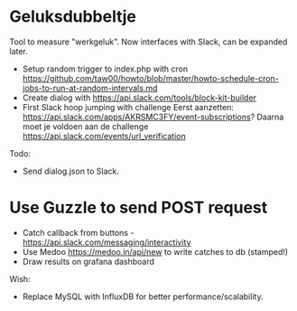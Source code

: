 # Geluksdubbeltje
Tool to measure "werkgeluk". Now interfaces with Slack, can be expanded later.

- Setup random trigger to index.php with cron https://github.com/taw00/howto/blob/master/howto-schedule-cron-jobs-to-run-at-random-intervals.md 
- Create dialog with https://api.slack.com/tools/block-kit-builder
- First Slack hoop jumping with challenge
Eerst aanzetten:
    https://api.slack.com/apps/AKRSMC3FY/event-subscriptions?
Daarna moet je voldoen aan de challenge
    https://api.slack.com/events/url_verification

Todo:
- Send dialog.json to Slack. 
# Use Guzzle to send POST request
- Catch callback from buttons - https://api.slack.com/messaging/interactivity
- Use Medoo https://medoo.in/api/new to write catches to db (stamped!)
- Draw results on grafana dashboard 

Wish: 
- Replace MySQL with InfluxDB for better performance/scalability. 


    

